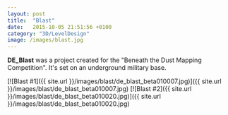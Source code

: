 ```yaml
---
layout: post
title:  "Blast"
date:   2015-10-05 21:51:56 +0100
category: "3D/LevelDesign"
image: /images/blast.jpg
---
```


**DE_Blast** was a project created for the "Beneath the Dust Mapping Competition". It's set on an underground military base.

[![Blast #1]({{ site.url }}/images/blast/de_blast_beta010007.jpg)]({{ site.url }}/images/blast/de_blast_beta010007.jpg)
[![Blast #2]({{ site.url }}/images/blast/de_blast_beta010020.jpg)]({{ site.url }}/images/blast/de_blast_beta010020.jpg)
